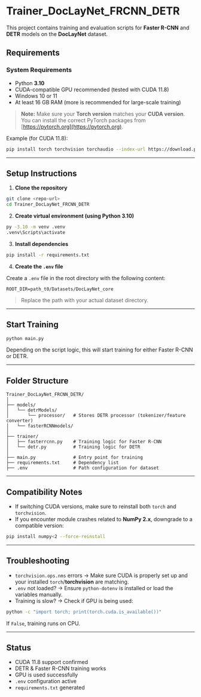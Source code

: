 # Trainer_DocLayNet_FRCNN_DETR

This project contains training and evaluation scripts for **Faster R-CNN** and **DETR** models on the **DocLayNet** dataset.

## Requirements

### System Requirements

- Python **3.10**
- CUDA-compatible GPU recommended (tested with CUDA 11.8)
- Windows 10 or 11
- At least 16 GB RAM (more is recommended for large-scale training)

> **Note:** Make sure your **Torch version** matches your **CUDA version**. You can install the correct PyTorch packages from [https://pytorch.org](https://pytorch.org).

Example (for CUDA 11.8):

```bash
pip install torch torchvision torchaudio --index-url https://download.pytorch.org/whl/cu118
```

---

## Setup Instructions

1. **Clone the repository**

```bash
git clone <repo-url>
cd Trainer_DocLayNet_FRCNN_DETR
```

2. **Create virtual environment (using Python 3.10)**

```bash
py -3.10 -m venv .venv
.venv\Scripts\activate
```

3. **Install dependencies**

```bash
pip install -r requirements.txt
```

4. **Create the `.env` file**

Create a `.env` file in the root directory with the following content:

```env
ROOT_DIR=path_t0/Datasets/DocLayNet_core
```

> Replace the path with your actual dataset directory.

---

## Start Training

```bash
python main.py
```

Depending on the script logic, this will start training for either Faster R-CNN or DETR.

---

## Folder Structure

```
Trainer_DocLayNet_FRCNN_DETR/
│
├── models/
│   └── detrModels/
│       └── processor/   # Stores DETR processor (tokenizer/feature converter)
│   └── fasterRCNNmodels/
│
├── trainer/
│   ├── fasterrcnn.py    # Training logic for Faster R-CNN
│   └── detr.py          # Training logic for DETR
│
├── main.py              # Entry point for training
├── requirements.txt     # Dependency list
├── .env                 # Path configuration for dataset
```

---

## Compatibility Notes

- If switching CUDA versions, make sure to reinstall both `torch` and `torchvision`.
- If you encounter module crashes related to **NumPy 2.x**, downgrade to a compatible version:

```bash
pip install numpy<2 --force-reinstall
```

---

## Troubleshooting

- `torchvision.ops.nms` errors → Make sure CUDA is properly set up and your installed `torch`/**torchvision** are matching.
- `.env` not loaded? → Ensure `python-dotenv` is installed or load the variables manually.
- Training is slow? → Check if GPU is being used:

```bash
python -c "import torch; print(torch.cuda.is_available())"
```

If `False`, training runs on CPU.

---

## Status

- CUDA 11.8 support confirmed
- DETR & Faster R-CNN training works
- GPU is used successfully
- `.env` configuration active
- `requirements.txt` generated
